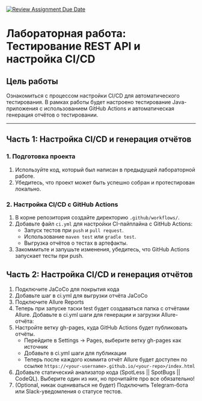 [![Review Assignment Due Date](https://classroom.github.com/assets/deadline-readme-button-22041afd0340ce965d47ae6ef1cefeee28c7c493a6346c4f15d667ab976d596c.svg)](https://classroom.github.com/a/5A-G3YaK)
# Лабораторная работа: Тестирование REST API и настройка CI/CD

## Цель работы  
Ознакомиться с процессом настройки CI/CD для автоматического тестирования. В рамках работы будет настроено тестирование Java-приложения с использованием GitHub Actions и автоматическая генерация отчётов о тестировании.

---
## Часть 1: Настройка CI/CD и генерация отчётов

### 1. **Подготовка проекта**
1. Используйте код, который был написан в предыдущей лабораторной работе.
2. Убедитесь, что проект может быть успешно собран и протестирован локально.

### 2. **Настройка CI/CD с GitHub Actions**
1. В корне репозитория создайте директорию `.github/workflows/`.
2. Добавьте файл `ci.yml` для настройки CI-пайплайна с GitHub Actions:
   - Запуск тестов при `push` и `pull request`.
   - Использование `maven test` или `gradle test`.
   - Выгрузка отчётов о тестах в артефакты.
3. Закоммитьте и запушьте изменения, убедитесь, что GitHub Actions запускает тесты при push.

## Часть 2: Настройка CI/CD и генерация отчётов
1.  Подключите JaCoCo для покрытия кода
2.  Добавьте шаг в ci.yml для выгрузки отчёта JaCoCo
3.  Подключите Allure Reports
4.  Теперь при запуске таски test будет создаваться папка с отчётами Allure. Добавьте в ci.yml шаги для генерации и загрузки Allure-отчёта:
5.  Настройте ветку gh-pages, куда GitHub Actions будет публиковать отчёты.
     - Перейдите в Settings → Pages, выберите ветку gh-pages как источник
     - Добавьте в ci.yml шаги для публикации
     - Теперь после каждого коммита отчёт Allure будет доступен по ссылке `https://<your-username>.github.io/<your-repo>/index.html`
6. Добавьте статический анализатор кода (SpotLess || SpotBugs || CodeQL). Выберите один из них, но прочитайте про все обязательно!
7. (Optional, никак оцениваться не будет) Подключить Telegram-бота или Slack-уведомления о статусе тестов.
